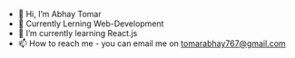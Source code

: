 - 👋 Hi, I’m Abhay Tomar
- 👀 Currently Lerning Web-Development
- 🌱 I’m currently learning React.js
- 📫 How to reach me - you can email me on tomarabhay767@gmail.com

<!---
tomarabhay427/tomarabhay427 is a ✨ special ✨ repository because its `README.md` (this file) appears on your GitHub profile.
You can click the Preview link to take a look at your changes.
--->
